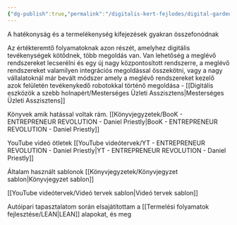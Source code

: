 ```yaml
---
{"dg-publish":true,"permalink":"/digitalis-kert-fejlodes/digital-garden-of-productivity/","tags":["gardenEntry"]}
---
```



A hatékonyság és a termelékenység kifejezések gyakran összefonódnak

Az értékteremtő folyamatoknak azon részét, amelyhez digitális tevékenységek kötődnek, több megoldás van. 
Van lehetőség a meglévő rendszereket lecserélni és egy új nagy központosított rendszerre, a meglévő rendszereket valamilyen integrációs megoldással összekötni, vagy a nagy vállalatoknál már bevált módszer amely a meglévő rendszereket kezelő azok felületén tevékenykedő robotokkal történő megoldása - [[Digitális eszközök a szebb holnapért/Mesterséges Üzleti Asszisztens\|Mesterséges Üzleti Asszisztens]]


Könyvek amik hatással voltak rám. 
[[Könyvjegyzetek/BooK - ENTREPRENEUR REVOLUTION - Daniel Priestly\|BooK - ENTREPRENEUR REVOLUTION - Daniel Priestly]]


YouTube videó ötletek
[[YouTube videótervek/YT - ENTREPRENEUR REVOLUTION - Daniel Priestly\|YT - ENTREPRENEUR REVOLUTION - Daniel Priestly]]



Általam használt sablonok
[[Könyvjegyzetek/Könyvjegyzet sablon\|Könyvjegyzet sablon]]

[[YouTube videótervek/Videó tervek sablon\|Videó tervek sablon]]


Autóipari tapasztalatom során elsajátítottam a [[Termelési folyamatok fejlesztése/LEAN\|LEAN]] alapokat, és meg
